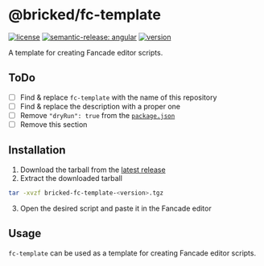 # @bricked/fc-template

[![license](https://img.shields.io/github/license/brycked/fc-template)](LICENSE.md)
[![semantic-release: angular](https://img.shields.io/badge/semantic--release-angular-e10079?logo=semantic-release)](https://github.com/semantic-release/semantic-release)
[![version](https://img.shields.io/npm/v/@bricked/fc-template?color=crimson&logo=npm)](https://www.npmjs.com/package/@bricked/fc-template)

A template for creating Fancade editor scripts.

## ToDo

- [ ] Find & replace `fc-template` with the name of this repository
- [ ] Find & replace the description with a proper one
- [ ] Remove `"dryRun": true` from the [`package.json`](./package.json)
- [ ] Remove this section

## Installation

1. Download the tarball from the [latest release](https://github.com/brycked/fc-template/releases/latest)
2. Extract the downloaded tarball

```sh
tar -xvzf bricked-fc-template-<version>.tgz
```

3. Open the desired script and paste it in the Fancade editor

## Usage

`fc-template` can be used as a template for creating Fancade editor scripts.
